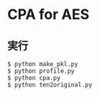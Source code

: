 # CPA for AES 

## 実行
``` 
$ python make_pkl.py
$ python profile.py
$ python cpa.py
$ python ten2original.py
```
